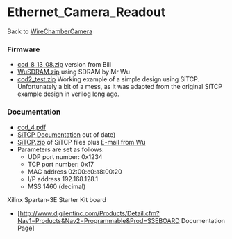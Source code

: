 # Ethernet_Camera_Readout
Back to [WireChamberCamera](WireChamberCamera.md)

### Firmware
 * [ccd_8_13_08.zip](http://joule.bu.edu/~hazen/AhlenCCD/ccd_8_13_08.zip)
version from Bill
 * [WuSDRAM.zip](http://joule.bu.edu/~hazen/AhlenCCD/WuSDRAM.zip)
  using SDRAM by Mr Wu
 * [ccd2_test.zip](http://joule.bu.edu/~hazen/AhlenCCD/ccd2_test.zip)
  Working example of a simple design using SiTCP.  Unfortunately a bit of a mess, as it was
  adapted from the original SiTCP example design in verilog long ago.


### Documentation
 * [ccd_4.pdf](http://joule.bu.edu/~hazen/AhlenCCD/ccd_4.pdf)
 * [SiTCP Documentation](http://joule.bu.edu/~hazen/SuperK/Ethernet/060713SK.pdf)
  out of date)
 * [SiTCP.zip](http://joule.bu.edu/~hazen/AhlenCCD/SiTCP.zip)
   of SiTCP files plus
  [E-mail from Wu](http://joule.bu.edu/~hazen/AhlenCCD/80.txt)
 * Parameters are set as follows:
   * UDP port number: 0x1234
   * TCP port number: 0x17
   * MAC address 02:00:c0:a8:00:20
   * I/P address 192.168.128.1
   * MSS 1460 (decimal)

Xilinx Spartan-3E Starter Kit board
 * [http://www.digilentinc.com/Products/Detail.cfm?Nav1=Products&Nav2=Programmable&Prod=S3EBOARD
 Documentation Page]

